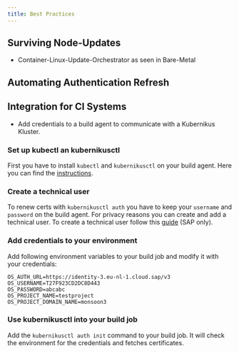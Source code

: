 ```yaml
---
title: Best Practices 
---
```


## Surviving Node-Updates

  * Container-Linux-Update-Orchestrator as seen in Bare-Metal
  
## Automating Authentication Refresh

## Integration for CI Systems

  * Add credentials to a build agent to communicate with a Kubernikus Kluster.

### Set up kubectl an kubernikusctl
First you have to install `kubectl` and `kubernikusctl` on your build agent. 
Here you can find the [instructions](https://github.com/sapcc/kubernikus/blob/master/docs/guide/authentication.md#authenticating-with-kubernetes). 

### Create a technical user
To renew certs with `kubernikusctl auth` you have to keep your `username` and `password` on the build agent. For privacy reasons you can create and add a technical user. To create a technical user follow this [guide](https://documentation.global.cloud.sap/docs/support/specific-requests/technical-user-requests.html) (SAP only).

### Add credentials to your environment
Add following environment variables to your build job and modify it with your credentials:

```
OS_AUTH_URL=https://identity-3.eu-nl-1.cloud.sap/v3
OS_USERNAME=T27F923CD2DC8D443 
OS_PASSWORD=abcabc
OS_PROJECT_NAME=testproject
OS_PROJECT_DOMAIN_NAME=monsoon3
```

### Use kubernikusctl into your build job 
Add the `kubernikusctl auth init` command to your build job. It will check the environment for the credentials and fetches certificates. 


